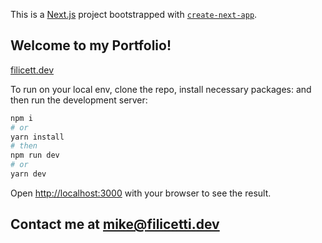 This is a [Next.js](https://nextjs.org/) project bootstrapped with [`create-next-app`](https://github.com/vercel/next.js/tree/canary/packages/create-next-app).

## Welcome to my Portfolio!

[filicett.dev](https://www.filicetti.dev)

To run on your local env, clone the repo, install necessary packages: and then run the development server:

```bash
npm i
# or
yarn install
# then
npm run dev
# or
yarn dev
```

Open [http://localhost:3000](http://localhost:3000) with your browser to see the result.

## Contact me at [mike@filicetti.dev](mailto:mike@filicetti.dev)
